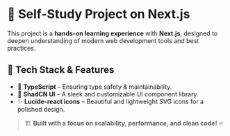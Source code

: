 # 🚀 Self-Study Project on Next.js  

This project is a **hands-on learning experience** with **Next.js**, designed to deepen understanding of modern web development tools and best practices.  

## 🔧 Tech Stack & Features  

- 🔹 **TypeScript** – Ensuring type safety & maintainability.  
- 🎨 **ShadCN UI** – A sleek and customizable UI component library.  
- ✨ **Lucide-react icons** – Beautiful and lightweight SVG icons for a polished design.  

> 🏗️ **Built with a focus on scalability, performance, and clean code!** 🔥
